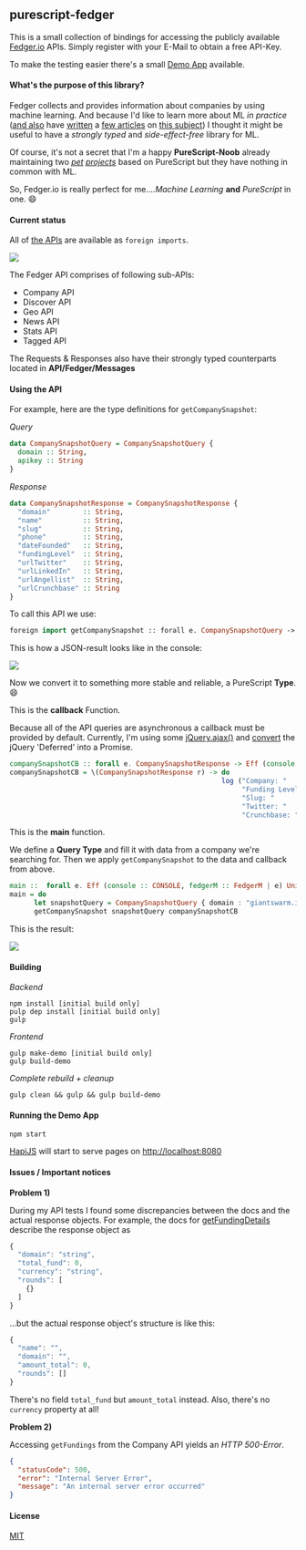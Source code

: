 ## purescript-fedger

This is a small collection of bindings for accessing the publicly available <a href="https://fedger.io/" target="_blank">Fedger.io</a> APIs.
Simply register with your E-Mail to obtain a free API-Key.

To make the testing easier there's a small <a href="https://github.com/brakmic/purescript-fedger/blob/master/demo/scripts/app.purs">Demo App</a> available.

#### What's the purpose of this library?

Fedger collects and provides information about companies by using machine learning. And because I'd like to learn more about ML *in practice* (<a href="http://blog.brakmic.com/data-science-for-losers-part-4-machine-learning/">and also</a> have <a href="http://blog.brakmic.com/data-science-for-losers-part-6-azure-ml/">written</a> a <a href="http://blog.brakmic.com/data-science-for-losers-part-6-azure-ml/">few articles</a>
on <a href="http://blog.brakmic.com/data-science-for-losers-part-7-using-azure-ml">this subject</a>) I thought it might be useful to have a *strongly typed* and *side-effect-free* library for ML.

Of course, it's not a secret that I'm a happy **PureScript-Noob** already maintaining two *<a href="https://github.com/brakmic/purescript-ractive">pet</a> <a href="https://github.com/brakmic/purescript-redux">projects</a>* based on PureScript but they have nothing in common with ML.

So, Fedger.io is really perfect for me....*Machine Learning* **and** *PureScript* in one. :smile:

#### Current status

All of <a href="https://dev.fedger.io/docs" target="_blank">the APIs</a> are available as `foreign imports`.

<img src="http://fs5.directupload.net/images/160124/l4lkzk6q.png">

The Fedger API comprises of following sub-APIs:

- Company API
- Discover API
- Geo API
- News API
- Stats API
- Tagged API

The Requests & Responses also have their strongly typed counterparts located in **API/Fedger/Messages**

#### Using the API

For example, here are the type definitions for `getCompanySnapshot`:

*Query*

```haskell
data CompanySnapshotQuery = CompanySnapshotQuery {
  domain :: String,
  apikey :: String
}
```

*Response*

```haskell
data CompanySnapshotResponse = CompanySnapshotResponse {
  "domain"        :: String,
  "name"          :: String,
  "slug"          :: String,
  "phone"         :: String,
  "dateFounded"   :: String,
  "fundingLevel"  :: String,
  "urlTwitter"    :: String,
  "urlLinkedIn"   :: String,
  "urlAngellist"  :: String,
  "urlCrunchbase" :: String
}
```

To call this API we use:

```haskell
foreign import getCompanySnapshot :: forall e. CompanySnapshotQuery -> (CompanySnapshotResponse -> Eff e Unit) -> FedgerEff Unit
```

This is how a JSON-result looks like in the console:


<img src="http://fs5.directupload.net/images/160122/hrssqbir.png">

Now we convert it to something more stable and reliable, a PureScript **Type**. :smile:

This is the **callback** Function.

Because all of the API queries are asynchronous a callback must be provided by default. Currently,
I'm using some <a href="http://api.jquery.com/jquery.ajax/" target="_blank">jQuery.ajax()</a> and <a href="http://www.html5rocks.com/en/tutorials/es6/promises/?redirect_from_locale=de#toc-lib-compatibility" target="_blank">convert</a> the jQuery 'Deferred' into a Promise.

```haskell
companySnapshotCB :: forall e. CompanySnapshotResponse -> Eff (console :: CONSOLE | e) Unit
companySnapshotCB = \(CompanySnapshotResponse r) -> do
                                                    log ("Company: "       ++ r.name          ++ "\r\n" ++
                                                         "Funding Level: " ++ r.fundingLevel  ++ "\r\n" ++
                                                         "Slug: "          ++ r.slug          ++ "\r\n" ++
                                                         "Twitter: "       ++ r.urlTwitter    ++ "\r\n" ++
                                                         "Crunchbase: "    ++ r.urlCrunchbase ++ "\r\n")
```

This is the **main** function.

We define a **Query Type** and fill it with data from a company we're searching for. Then we apply `getCompanySnapshot` to the data and callback from above.

```haskell
main ::  forall e. Eff (console :: CONSOLE, fedgerM :: FedgerM | e) Unit
main = do
      let snapshotQuery = CompanySnapshotQuery { domain : "giantswarm.io", apikey : YOUR_API_KEY_HERE }
      getCompanySnapshot snapshotQuery companySnapshotCB
```

This is the result:

<img src="http://fs5.directupload.net/images/160122/acqut34b.png">

#### Building

*Backend*

```shell
npm install [initial build only]
pulp dep install [initial build only]
gulp
```

*Frontend*

```shell
gulp make-demo [initial build only]
gulp build-demo
```

*Complete rebuild + cleanup*

```shell
gulp clean && gulp && gulp build-demo
```

#### Running the Demo App

```shell
npm start
```

<a href="http://hapijs.com/" target="_blank">HapiJS</a> will start to serve pages on <a href="http://localhost:8080">http://localhost:8080</a>

#### Issues / Important notices

**Problem 1)**

During my API tests I found some discrepancies between the docs and the actual response objects. For example, the docs for <a href="https://dev.fedger.io/docs/#!/company/get_company_company_domain_funding_details" target="_blank">getFundingDetails</a> describe the
response object as

```javascript
{
  "domain": "string",
  "total_fund": 0,
  "currency": "string",
  "rounds": [
    {}
  ]
}
```

...but the actual response object's structure is like this:

```javascript
{
  "name": "",
  "domain": "",
  "amount_total": 0,
  "rounds": []
}
```

There's no field `total_fund` but `amount_total` instead. Also, there's no `currency` property at all!

**Problem 2)**

Accessing `getFundings` from the Company API yields an *HTTP 500-Error*.

```json
{
  "statusCode": 500,
  "error": "Internal Server Error",
  "message": "An internal server error occurred"
}
```

#### License
<a href="https://github.com/brakmic/purescript-fedger/blob/master/LICENSE">MIT</a>